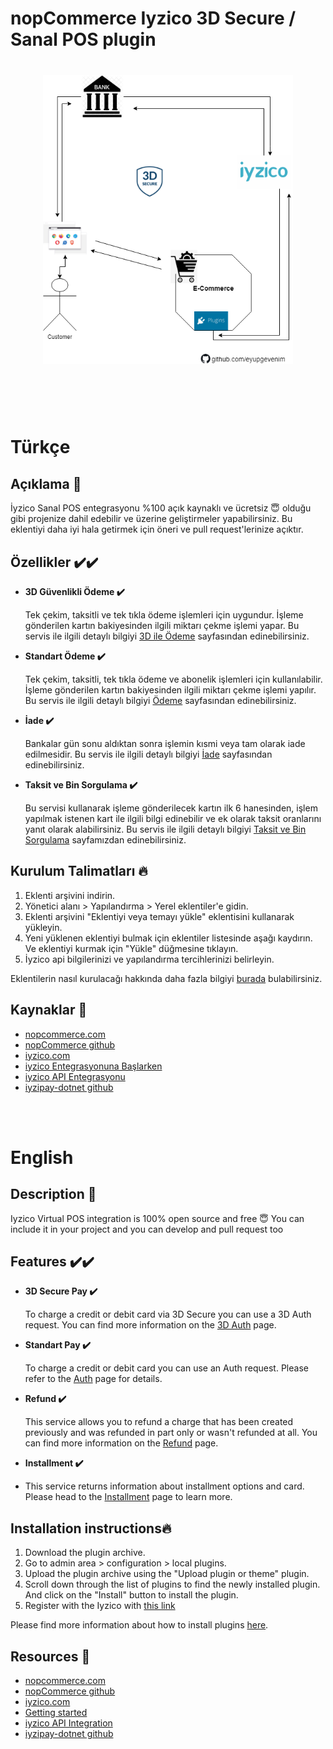 ﻿# nopCommerce Iyzico 3D Secure / Sanal POS plugin

<div style="text-align: center; margin: 40px">
    <img style="width:400px;height:auto;" src="./Content/img/3d-secure.png" />
</div>

<br />
<br />

Türkçe
======

## Açıklama 📢

İyzico Sanal POS entegrasyonu %100  açık kaynaklı ve ücretsiz &#128519; olduğu gibi projenize dahil edebilir ve üzerine geliştirmeler yapabilirsiniz.
Bu eklentiyi daha iyi hala getirmek için öneri ve pull request'lerinize açıktır.

## Özellikler ✔️✔️

- **3D Güvenlikli Ödeme ✔️**

   Tek çekim, taksitli ve tek tıkla ödeme işlemleri için uygundur. 
   İşleme gönderilen kartın bakiyesinden ilgili miktarı çekme işlemi yapar. 
   Bu servis ile ilgili detaylı bilgiyi [3D ile Ödeme](https://dev.iyzipay.com/tr/api/3d-ile-odeme) sayfasından edinebilirsiniz.
    
- **Standart Ödeme ✔️**

    Tek çekim, taksitli, tek tıkla ödeme ve abonelik işlemleri için kullanılabilir. 
    İşleme gönderilen kartın bakiyesinden ilgili miktarı çekme işlemi yapılır. 
    Bu servis ile ilgili detaylı bilgiyi [Ödeme](https://dev.iyzipay.com/tr/api/odeme) sayfasından edinebilirsiniz.

- **İade ✔️**

   Bankalar gün sonu aldıktan sonra işlemin kısmi veya tam olarak iade edilmesidir. 
   Bu servis ile ilgili detaylı bilgiyi [İade](https://dev.iyzipay.com/tr/api/iade) sayfasından edinebilirsiniz.

- **Taksit ve Bin Sorgulama ✔️**

    Bu servisi kullanarak işleme gönderilecek kartın ilk 6 hanesinden, işlem yapılmak istenen kart ile ilgili bilgi edinebilir ve ek olarak taksit oranlarını yanıt olarak alabilirsiniz. 
    Bu servis ile ilgili detaylı bilgiyi [Taksit ve Bin Sorgulama](https://dev.iyzipay.com/tr/api/taksit-sorgulama) sayfamızdan edinebilirsiniz.



## Kurulum Talimatları 🔥

1. Eklenti arşivini indirin.
2. Yönetici alanı > Yapılandırma > Yerel eklentiler'e gidin.
3. Eklenti arşivini "Eklentiyi veya temayı yükle" eklentisini kullanarak yükleyin.
4. Yeni yüklenen eklentiyi bulmak için eklentiler listesinde aşağı kaydırın. Ve eklentiyi kurmak için "Yükle" düğmesine tıklayın.
5. İyzico api bilgilerinizi ve yapılandırma tercihlerinizi belirleyin.

Eklentilerin nasıl kurulacağı hakkında daha fazla bilgiyi [burada](https://docs.nopcommerce.com/user-guide/configuring/system/plugins.html) bulabilirsiniz.

## Kaynaklar 🔗
- [nopcommerce.com](https://www.nopcommerce.com/tr)
- [nopCommerce github](https://github.com/nopSolutions/nopCommerce)
- [iyzico.com](https://www.iyzico.com/)
- [iyzico Entegrasyonuna Başlarken](https://dev.iyzipay.com/tr)
- [iyzico API Entegrasyonu](https://dev.iyzipay.com/tr/api)
- [iyzipay-dotnet github](https://github.com/iyzico/iyzipay-dotnet)


<br />
<br />

English
=======

## Description 📢

Iyzico Virtual POS integration is 100% open source and free &#128519; 
You can include it in your project and you can develop and pull request too

## Features ✔️✔️

- **3D Secure Pay ✔️** 

    To charge a credit or debit card via 3D Secure you can use a 3D Auth request. 
    You can find more information on the [3D Auth](https://dev.iyzipay.com/en/api/auth-with-3d) page.


- **Standart Pay ✔️**
    
    To charge a credit or debit card you can use an Auth request. 
    Please refer to the [Auth](hhttps://dev.iyzipay.com/en/api/auth) page for details.

- **Refund ✔️**

    This service allows you to refund a charge that has been created previously and was refunded in part only or wasn't refunded at all. 
    You can find more information on the [Refund](https://dev.iyzipay.com/en/api/refund) page.
	
- **Installment ✔️**
- 
    This service returns information about installment options and card. 
    Please head to the [Installment](https://dev.iyzipay.com/en/api/installment-service) page to learn more.

## Installation instructions🔥

1. Download the plugin archive.
1. Go to admin area > configuration > local plugins.
1. Upload the plugin archive using the "Upload plugin or theme" plugin.
1. Scroll down through the list of plugins to find the newly installed plugin. And click on the "Install" button to install the plugin.
1. Register with the Iyzico with [this link](http://eepurl.com/bze81f)

Please find more information about how to install plugins [here](https://docs.nopcommerce.com/user-guide/configuring/system/plugins.html).

## Resources 🔗
- [nopcommerce.com](https://www.nopcommerce.com/en)
- [nopCommerce github](https://github.com/nopSolutions/nopCommerce)
- [iyzico.com](https://www.iyzico.com/)
- [Getting started](https://dev.iyzipay.com/en)
- [iyzico API Integration](https://dev.iyzipay.com/en/api)
- [iyzipay-dotnet github](https://github.com/iyzico/iyzipay-dotnet)








